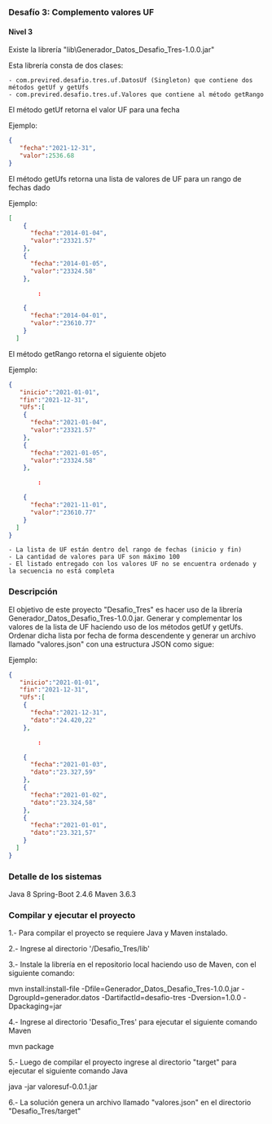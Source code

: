 ### Desafío 3: Complemento valores UF
#### Nivel 3

Existe la librería "lib\Generador_Datos_Desafio_Tres-1.0.0.jar"

Esta librería consta de dos clases:

	- com.previred.desafio.tres.uf.DatosUf (Singleton) que contiene dos métodos getUf y getUfs
	- com.previred.desafio.tres.uf.Valores que contiene al método getRango
	
El método getUf retorna el valor UF para una fecha

Ejemplo:

```json
{
   "fecha":"2021-12-31",
   "valor":2536.68
}
```

El método getUfs retorna una lista de valores de UF para un rango de fechas dado

Ejemplo:

```json
[
    {
      "fecha":"2014-01-04",
      "valor":"23321.57"
    },
    {
      "fecha":"2014-01-05",
      "valor":"23324.58"
    },

        :

    {
      "fecha":"2014-04-01",
      "valor":"23610.77"
    }
  ]
```

El método getRango retorna el siguiente objeto

Ejemplo:

```json
{
   "inicio":"2021-01-01",
   "fin":"2021-12-31",
   "Ufs":[
    {
      "fecha":"2021-01-04",
      "valor":"23321.57"
    },
    {
      "fecha":"2021-01-05",
      "valor":"23324.58"
    },

        :

    {
      "fecha":"2021-11-01",
      "valor":"23610.77"
    }
  ]    
}
```
	- La lista de UF están dentro del rango de fechas (inicio y fin)
	- La cantidad de valores para UF son máximo 100
	- El listado entregado con los valores UF no se encuentra ordenado y la secuencia no está completa 

### Descripción
El objetivo de este proyecto "Desafio_Tres" es hacer uso de la librería Generador_Datos_Desafio_Tres-1.0.0.jar. Generar y complementar los valores de la lista de UF haciendo uso de los métodos getUf y getUfs.
Ordenar dicha lista por fecha de forma descendente y generar un archivo llamado "valores.json" con una estructura JSON como sigue:

Ejemplo:

```json
{
   "inicio":"2021-01-01",
   "fin":"2021-12-31",
   "Ufs":[
    {
      "fecha":"2021-12-31",
      "dato":"24.420,22"
    },

        :

    {
      "fecha":"2021-01-03",
      "dato":"23.327,59"
    },
    {
      "fecha":"2021-01-02",
      "dato":"23.324,58"
    },
    {
      "fecha":"2021-01-01",
      "dato":"23.321,57"
    }
  ]    
}
```

### Detalle de los sistemas
Java 8 Spring-Boot 2.4.6 Maven 3.6.3

### Compilar y ejecutar el proyecto
1.- Para compilar el proyecto se requiere Java y Maven instalado.

2.- Ingrese al directorio '/Desafio_Tres/lib'

3.- Instale la librería en el repositorio local haciendo uso de Maven, con el siguiente comando:

mvn install:install-file -Dfile=Generador_Datos_Desafio_Tres-1.0.0.jar -DgroupId=generador.datos -DartifactId=desafio-tres -Dversion=1.0.0 -Dpackaging=jar
	
4.- Ingrese al directorio 'Desafio_Tres' para ejecutar el siguiente comando Maven

mvn package

5.- Luego de compilar el proyecto ingrese al directorio "target" para ejecutar el siguiente comando Java

java -jar valoresuf-0.0.1.jar

6.- La solución genera un archivo llamado "valores.json" en el directorio "Desafio_Tres/target"
